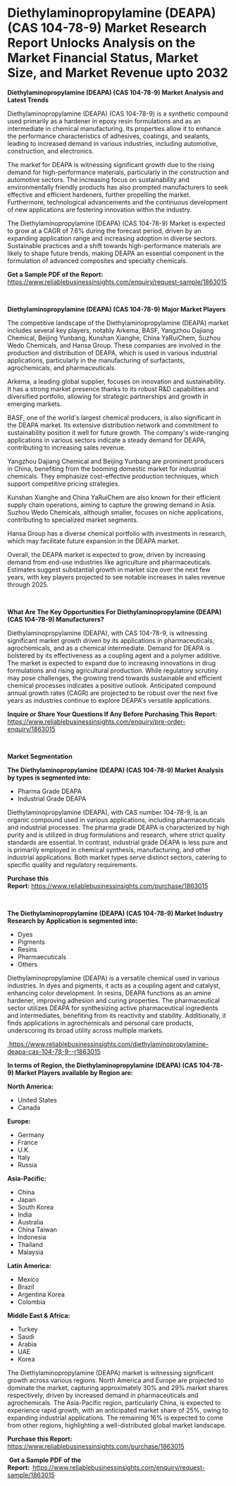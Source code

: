 <p><h1>Diethylaminopropylamine (DEAPA) (CAS 104-78-9) Market Research Report Unlocks Analysis on the Market Financial Status, Market Size, and Market Revenue upto 2032</h1></p><p><strong>Diethylaminopropylamine (DEAPA) (CAS 104-78-9) Market Analysis and Latest Trends</strong></p>
<p><p>Diethylaminopropylamine (DEAPA) (CAS 104-78-9) is a synthetic compound used primarily as a hardener in epoxy resin formulations and as an intermediate in chemical manufacturing. Its properties allow it to enhance the performance characteristics of adhesives, coatings, and sealants, leading to increased demand in various industries, including automotive, construction, and electronics.</p><p>The market for DEAPA is witnessing significant growth due to the rising demand for high-performance materials, particularly in the construction and automotive sectors. The increasing focus on sustainability and environmentally friendly products has also prompted manufacturers to seek effective and efficient hardeners, further propelling the market. Furthermore, technological advancements and the continuous development of new applications are fostering innovation within the industry.</p><p>The Diethylaminopropylamine (DEAPA) (CAS 104-78-9) Market is expected to grow at a CAGR of 7.6% during the forecast period, driven by an expanding application range and increasing adoption in diverse sectors. Sustainable practices and a shift towards high-performance materials are likely to shape future trends, making DEAPA an essential component in the formulation of advanced composites and specialty chemicals.</p></p>
<p><strong>Get a Sample PDF of the Report:&nbsp;</strong> <a href="https://www.reliablebusinessinsights.com/enquiry/request-sample/1863015?utm_campaign=2247&utm_medium=2&utm_source=Github&utm_content=ia&utm_term=15042025&utm_id=diethylaminopropylamine-deapa-cas-104-78-9">https://www.reliablebusinessinsights.com/enquiry/request-sample/1863015</a></p>
<p>&nbsp;</p>
<p><strong>Diethylaminopropylamine (DEAPA) (CAS 104-78-9) Major Market Players</strong></p>
<p><p>The competitive landscape of the Diethylaminopropylamine (DEAPA) market includes several key players, notably Arkema, BASF, Yangzhou Dajiang Chemical, Beijing Yunbang, Kunshan Xianghe, China YaRuiChem, Suzhou Wedo Chemicals, and Hansa Group. These companies are involved in the production and distribution of DEAPA, which is used in various industrial applications, particularly in the manufacturing of surfactants, agrochemicals, and pharmaceuticals.</p><p>Arkema, a leading global supplier, focuses on innovation and sustainability. It has a strong market presence thanks to its robust R&D capabilities and diversified portfolio, allowing for strategic partnerships and growth in emerging markets.</p><p>BASF, one of the world's largest chemical producers, is also significant in the DEAPA market. Its extensive distribution network and commitment to sustainability position it well for future growth. The company's wide-ranging applications in various sectors indicate a steady demand for DEAPA, contributing to increasing sales revenue.</p><p>Yangzhou Dajiang Chemical and Beijing Yunbang are prominent producers in China, benefiting from the booming domestic market for industrial chemicals. They emphasize cost-effective production techniques, which support competitive pricing strategies.</p><p>Kunshan Xianghe and China YaRuiChem are also known for their efficient supply chain operations, aiming to capture the growing demand in Asia. Suzhou Wedo Chemicals, although smaller, focuses on niche applications, contributing to specialized market segments.</p><p>Hansa Group has a diverse chemical portfolio with investments in research, which may facilitate future expansion in the DEAPA market.</p><p>Overall, the DEAPA market is expected to grow, driven by increasing demand from end-use industries like agriculture and pharmaceuticals. Estimates suggest substantial growth in market size over the next few years, with key players projected to see notable increases in sales revenue through 2025.</p></p>
<p>&nbsp;</p>
<p><strong>What Are The Key Opportunities For Diethylaminopropylamine (DEAPA) (CAS 104-78-9) Manufacturers?</strong></p>
<p><p>Diethylaminopropylamine (DEAPA), with CAS 104-78-9, is witnessing significant market growth driven by its applications in pharmaceuticals, agrochemicals, and as a chemical intermediate. Demand for DEAPA is bolstered by its effectiveness as a coupling agent and a polymer additive. The market is expected to expand due to increasing innovations in drug formulations and rising agricultural production. While regulatory scrutiny may pose challenges, the growing trend towards sustainable and efficient chemical processes indicates a positive outlook. Anticipated compound annual growth rates (CAGR) are projected to be robust over the next five years as industries continue to explore DEAPA's versatile applications.</p></p>
<p><strong>Inquire or Share Your Questions If Any Before Purchasing This Report:</strong> <a href="https://www.reliablebusinessinsights.com/enquiry/pre-order-enquiry/1863015?utm_campaign=2247&utm_medium=2&utm_source=Github&utm_content=ia&utm_term=15042025&utm_id=diethylaminopropylamine-deapa-cas-104-78-9">https://www.reliablebusinessinsights.com/enquiry/pre-order-enquiry/1863015</a></p>
<p>&nbsp;</p>
<p><strong>Market Segmentation</strong></p>
<p><strong>The Diethylaminopropylamine (DEAPA) (CAS 104-78-9) Market Analysis by types is segmented into:</strong></p>
<p><ul><li>Pharma Grade DEAPA</li><li>Industrial Grade DEAPA</li></ul></p>
<p><p>Diethylaminopropylamine (DEAPA), with CAS number 104-78-9, is an organic compound used in various applications, including pharmaceuticals and industrial processes. The pharma grade DEAPA is characterized by high purity and is utilized in drug formulations and research, where strict quality standards are essential. In contrast, industrial grade DEAPA is less pure and is primarily employed in chemical synthesis, manufacturing, and other industrial applications. Both market types serve distinct sectors, catering to specific quality and regulatory requirements.</p></p>
<p><strong>Purchase this Report:&nbsp;</strong><a href="https://www.reliablebusinessinsights.com/purchase/1863015?utm_campaign=2247&utm_medium=2&utm_source=Github&utm_content=ia&utm_term=15042025&utm_id=diethylaminopropylamine-deapa-cas-104-78-9">https://www.reliablebusinessinsights.com/purchase/1863015</a></p>
<p>&nbsp;</p>
<p><strong>The Diethylaminopropylamine (DEAPA) (CAS 104-78-9) Market Industry Research by Application is segmented into:</strong></p>
<p><ul><li>Dyes</li><li>Pigments</li><li>Resins</li><li>Pharmaecuticals</li><li>Others</li></ul></p>
<p><p>Diethylaminopropylamine (DEAPA) is a versatile chemical used in various industries. In dyes and pigments, it acts as a coupling agent and catalyst, enhancing color development. In resins, DEAPA functions as an amine hardener, improving adhesion and curing properties. The pharmaceutical sector utilizes DEAPA for synthesizing active pharmaceutical ingredients and intermediates, benefiting from its reactivity and stability. Additionally, it finds applications in agrochemicals and personal care products, underscoring its broad utility across multiple markets.</p></p>
<p><a href="https://www.reliablebusinessinsights.com/diethylaminopropylamine-deapa-cas-104-78-9--r1863015?utm_campaign=2247&utm_medium=2&utm_source=Github&utm_content=ia&utm_term=15042025&utm_id=diethylaminopropylamine-deapa-cas-104-78-9">&nbsp;https://www.reliablebusinessinsights.com/diethylaminopropylamine-deapa-cas-104-78-9--r1863015</a></p>
<p><strong>In terms of Region, the Diethylaminopropylamine (DEAPA) (CAS 104-78-9) Market Players available by Region are:</strong></p>
<p>
    <p> <strong> North America: </strong>
        <ul>
            <li>United States</li>
            <li>Canada</li>
        </ul>
        </p> 
    <p> <strong> Europe: </strong>
        <ul>
            <li>Germany</li>
            <li>France</li>
            <li>U.K.</li>
            <li>Italy</li>
            <li>Russia</li>
        </ul>
        </p> 
    <p> <strong> Asia-Pacific: </strong>
        <ul>
            <li>China</li>
            <li>Japan</li>
            <li>South Korea</li>
            <li>India</li>
            <li>Australia</li>
            <li>China Taiwan</li>
            <li>Indonesia</li>
            <li>Thailand</li>
            <li>Malaysia</li>
        </ul>
        </p> 
    <p> <strong> Latin America: </strong>
        <ul>
            <li>Mexico</li>
            <li>Brazil</li>
            <li>Argentina Korea</li>
            <li>Colombia</li>
        </ul>
        </p> 
    <p> <strong> Middle East & Africa: </strong>
        <ul>
            <li>Turkey</li>
            <li>Saudi</li>
            <li>Arabia</li>
            <li>UAE</li>
            <li>Korea</li>
        </ul>
    </p>
    </p>
<p><p>The Diethylaminopropylamine (DEAPA) market is witnessing significant growth across various regions. North America and Europe are projected to dominate the market, capturing approximately 30% and 29% market shares respectively, driven by increased demand in pharmaceuticals and agrochemicals. The Asia-Pacific region, particularly China, is expected to experience rapid growth, with an anticipated market share of 25%, owing to expanding industrial applications. The remaining 16% is expected to come from other regions, highlighting a well-distributed global market landscape.</p></p>
<p><strong>Purchase this Report: </strong><a href="https://www.reliablebusinessinsights.com/purchase/1863015?utm_campaign=2247&utm_medium=2&utm_source=Github&utm_content=ia&utm_term=15042025&utm_id=diethylaminopropylamine-deapa-cas-104-78-9">https://www.reliablebusinessinsights.com/purchase/1863015</a></p>
<p>&nbsp;<strong>Get a Sample PDF of the Report:&nbsp;&nbsp;</strong><a href="https://www.reliablebusinessinsights.com/enquiry/request-sample/1863015?utm_campaign=2247&utm_medium=2&utm_source=Github&utm_content=ia&utm_term=15042025&utm_id=diethylaminopropylamine-deapa-cas-104-78-9">https://www.reliablebusinessinsights.com/enquiry/request-sample/1863015</a></p>
<p><strong></strong></p>
<p><p></p><p></p><p></p></p>